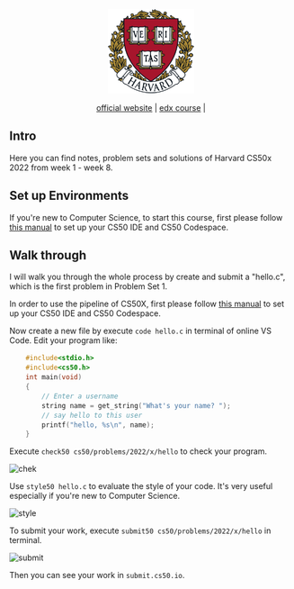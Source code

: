 <p align="center">
    <img src="./img/uni_img.png" alt="logo" height="150"/>
</p>
<p align="center">
    <a href="https://cs50.harvard.edu/x/2022/">official website</a> |
    <a href="https://www.edx.org/course/introduction-computer-science-harvardx-cs50x">edx course</a> |
</p>

## Intro
Here you can find notes, problem sets and solutions of Harvard CS50x 2022 from week 1 - week 8.

## Set up Environments
If you're new to Computer Science, to start this course, first please follow [this manual](https://cs50.harvard.edu/x/2022/new/#did-you-start-cs50x-in-2021-or-earlier) to set up your CS50 IDE and CS50 Codespace.

## Walk through
I will walk you through the whole process by create and submit a "hello.c", which is the first problem in Problem Set 1.

In order to use the pipeline of CS50X, first please follow [this manual](https://cs50.harvard.edu/x/2022/new/#did-you-start-cs50x-in-2021-or-earlier) to set up your CS50 IDE and CS50 Codespace.

Now create a new file by execute `code hello.c` in terminal of online VS Code. Edit your program like:
```c
    #include<stdio.h>
    #include<cs50.h>
    int main(void)
    {
        // Enter a username
        string name = get_string("What's your name? ");
        // say hello to this user
        printf("hello, %s\n", name);
    }
```
Execute `check50 cs50/problems/2022/x/hello` to check your program.

![chek](/img/computer%20science/cs50_editor_command_1.png)

Use `style50 hello.c` to evaluate the style of your code. It's very useful especially if you're new to Computer Science.

![style](/img/computer%20science/cs50_editor_command_2.png)

To submit your work, execute `submit50 cs50/problems/2022/x/hello` in terminal.

![submit](/img/computer%20science/cs50_editor_command_3.png)

Then you can see your work in `submit.cs50.io`.
